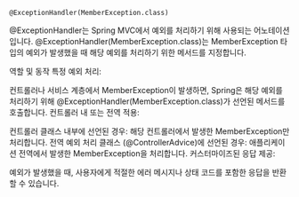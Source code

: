     @ExceptionHandler(MemberException.class)

@ExceptionHandler는 Spring MVC에서 예외를 처리하기 위해 사용되는 어노테이션입니다. @ExceptionHandler(MemberException.class)는 MemberException 타입의 예외가 발생했을 때 해당 예외를 처리하기 위한 메서드를 지정합니다.

역할 및 동작
특정 예외 처리:

컨트롤러나 서비스 계층에서 MemberException이 발생하면, Spring은 해당 예외를 처리하기 위해 @ExceptionHandler(MemberException.class)가 선언된 메서드를 호출합니다.
컨트롤러 내 또는 전역 적용:

컨트롤러 클래스 내부에 선언된 경우: 해당 컨트롤러에서 발생한 MemberException만 처리합니다.
전역 예외 처리 클래스 (@ControllerAdvice)에 선언된 경우: 애플리케이션 전역에서 발생한 MemberException을 처리합니다.
커스터마이즈된 응답 제공:

예외가 발생했을 때, 사용자에게 적절한 에러 메시지나 상태 코드를 포함한 응답을 반환할 수 있습니다.
